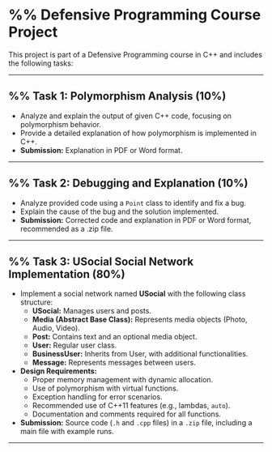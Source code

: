 # %% Defensive Programming Course Project  

This project is part of a Defensive Programming course in C++ and includes the following tasks:  

---

## %% Task 1: Polymorphism Analysis (10%)  
- Analyze and explain the output of given C++ code, focusing on polymorphism behavior.  
- Provide a detailed explanation of how polymorphism is implemented in C++.  
- **Submission:** Explanation in PDF or Word format.  

---

## %% Task 2: Debugging and Explanation (10%)  
- Analyze provided code using a `Point` class to identify and fix a bug.  
- Explain the cause of the bug and the solution implemented.  
- **Submission:** Corrected code and explanation in PDF or Word format, recommended as a .zip file.  

---

## %% Task 3: USocial Social Network Implementation (80%)  
- Implement a social network named **USocial** with the following class structure:  
  - **USocial:** Manages users and posts.  
  - **Media (Abstract Base Class):** Represents media objects (Photo, Audio, Video).  
  - **Post:** Contains text and an optional media object.  
  - **User:** Regular user class.  
  - **BusinessUser:** Inherits from User, with additional functionalities.  
  - **Message:** Represents messages between users.  
- **Design Requirements:**  
  - Proper memory management with dynamic allocation.  
  - Use of polymorphism with virtual functions.  
  - Exception handling for error scenarios.  
  - Recommended use of C++11 features (e.g., lambdas, `auto`).  
  - Documentation and comments required for all functions.  
- **Submission:** Source code (`.h` and `.cpp` files) in a `.zip` file, including a main file with example runs.  

---
